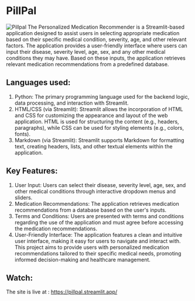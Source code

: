 # PillPal
![Pillpal](https://github.com/RVSHANDILYA/PillPal-/assets/103808761/19f78bcc-8db9-4159-8a8c-2b88073d236d)
The Personalized Medication Recommender is a Streamlit-based application designed to assist users in selecting appropriate medication based on their specific medical condition, severity, age, and other relevant factors. The application provides a user-friendly interface where users can input their disease, severity level, age, sex, and any other medical conditions they may have. Based on these inputs, the application retrieves relevant medication recommendations from a predefined database.

Languages used:
---------------
1. Python: The primary programming language used for the backend logic, data processing, and interaction with Streamlit.
2. HTML/CSS (via Streamlit): Streamlit allows the incorporation of HTML and CSS for customizing the appearance and layout of the web application. HTML is used for structuring the content (e.g., headers, 
   paragraphs), while CSS can be used for styling elements (e.g., colors, fonts).
3. Markdown (via Streamlit): Streamlit supports Markdown for formatting text, creating headers, lists, and other textual elements within the application.
 
Key Features:
-------------
1. User Input: Users can select their disease, severity level, age, sex, and other medical conditions through interactive dropdown menus and sliders.
2. Medication Recommendations: The application retrieves medication recommendations from a database based on the user's inputs.
3. Terms and Conditions: Users are presented with terms and conditions regarding the use of the application and must agree before accessing the medication recommendations.
4. User-Friendly Interface: The application features a clean and intuitive user interface, making it easy for users to navigate and interact with.
This project aims to provide users with personalized medication recommendations tailored to their specific medical needs, promoting informed decision-making and healthcare management.

Watch:
--------
The site is live at : https://pillpal.streamlit.app/
